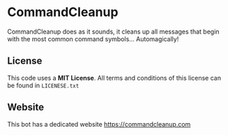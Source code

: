 # CommandCleanup
CommandCleanup does as it sounds, it cleans up all messages that begin with the most common command symbols... Automagically!


## License
This code uses a **MIT License**. All terms and conditions of this license can be found in `LICENESE.txt`

## Website
This bot has a dedicated website https://commandcleanup.com
